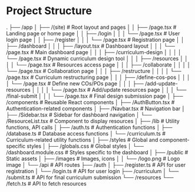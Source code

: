 # Project Structure
.
├── /app
│   ├── /(site)                         # Root layout and pages
│   │   ├── /page.tsx                   # Landing page or home page
│   │   ├── /login
│   │   │   └── /page.tsx               # User login page
│   │   ├── /register
│   │   │   └── /page.tsx               # Registration page
│   │   ├── /dashboard
│   │   │   ├── /layout.tsx             # Dashboard layout
│   │   │   └── /page.tsx               # Main dashboard page
│   │   │   ├── /curriculum-design
│   │   │   │   └── /page.tsx           # Dynamic curriculum design tool
│   │   │   ├── /resources
│   │   │   │   └── /page.tsx           # Resources access page
│   │   │   ├── /collaborate
│   │   │   │   └── /page.tsx           # Collaboration page
│   │   │   ├── /restructure
│   │   │   │   └── /page.tsx           # Curriculum restructuring page
│   │   │   ├── /define-cos-pos
│   │   │   │   └── /page.tsx           # Define new COs/POs page
│   │   │   ├── /add-update-resources
│   │   │   │   └── /page.tsx           # Add/update resources page
│   │   │   └── /final-submit
│   │   │       └── /page.tsx           # Final design submission page
│
├── /components                         # Reusable React components
│   ├── /AuthButton.tsx                 # Authentication-related components
│   ├── /Navbar.tsx                     # Navigation bar
│   ├── /Sidebar.tsx                    # Sidebar for dashboard navigation
│   └── /ResourceList.tsx               # Component to display resources
│
├── /lib                                # Utility functions, API calls
│   ├── /auth.ts                        # Authentication functions
│   ├── /database.ts                    # Database access functions
│   └── /curriculum.ts                  # Curriculum-related utility functions
│
├── /styles                             # Global and component-specific styles
│   ├── /globals.css                    # Global styles
│   └── /dashboard.module.css           # Styles specific to the dashboard
│
├── /public                             # Static assets
│   ├── /images                         # Images, icons
│   │   └── /logo.png                   # Logo image
│
└── /api                                # API routes
    ├── /auth
    │   ├── /register.ts                # API for user registration
    │   └── /login.ts                   # API for user login
    ├── /curriculum
    │   └── /submit.ts                  # API for final curriculum submission
    └── /resources
        └── /fetch.ts                   # API to fetch resources
